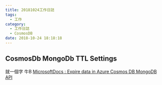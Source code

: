 ```yaml
---
title: 20181024工作日誌
tags:
  - 工作
category:
  - 工作日誌
  - CosmosDB
date: 2018-10-24 18:18:18
---
```

## CosmosDb MongoDb TTL Settings ##

就一個字 牛B
[MicrosoftDocs : Expire data in Azure Cosmos DB MongoDB API](https://docs.microsoft.com/zh-tw/azure/cosmos-db/mongodb-time-to-live)